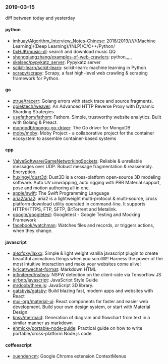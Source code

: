 ### 2019-03-15
diff between today and yesterday

#### python
* [imhuay/Algorithm_Interview_Notes-Chinese](https://github.com/imhuay/Algorithm_Interview_Notes-Chinese): 2018/2019/////(Machine Learning)/(Deep Learning)/(NLP)/C/C++/Python/
* [0xHJK/music-dl](https://github.com/0xHJK/music-dl): search and download music QQ
* [shengqiangzhang/examples-of-web-crawlers](https://github.com/shengqiangzhang/examples-of-web-crawlers): python,,,,,
* [skelsec/pypykatz_server](https://github.com/skelsec/pypykatz_server): Pypykatz server
* [scikit-learn/scikit-learn](https://github.com/scikit-learn/scikit-learn): scikit-learn: machine learning in Python
* [scrapy/scrapy](https://github.com/scrapy/scrapy): Scrapy, a fast high-level web crawling & scraping framework for Python.

#### go
* [ztrue/tracerr](https://github.com/ztrue/tracerr): Golang errors with stack trace and source fragments.
* [gojektech/weaver](https://github.com/gojektech/weaver): An Advanced HTTP Reverse Proxy with Dynamic Sharding Strategies
* [usefathom/fathom](https://github.com/usefathom/fathom): Fathom. Simple, trustworthy website analytics. Built with Golang & Preact.
* [mongodb/mongo-go-driver](https://github.com/mongodb/mongo-go-driver): The Go driver for MongoDB
* [moby/moby](https://github.com/moby/moby): Moby Project - a collaborative project for the container ecosystem to assemble container-based systems

#### cpp
* [ValveSoftware/GameNetworkingSockets](https://github.com/ValveSoftware/GameNetworkingSockets): Reliable & unreliable messages over UDP. Robust message fragmentation & reassembly. Encryption.
* [huxingyi/dust3d](https://github.com/huxingyi/dust3d):  Dust3D is a cross-platform open-source 3D modeling software. Auto UV unwrapping, auto rigging with PBR Material support, pose and motion authoring all in one.
* [apple/swift](https://github.com/apple/swift): The Swift Programming Language
* [aria2/aria2](https://github.com/aria2/aria2): aria2 is a lightweight multi-protocol & multi-source, cross platform download utility operated in command-line. It supports HTTP/HTTPS, FTP, SFTP, BitTorrent and Metalink.
* [google/googletest](https://github.com/google/googletest): Googletest - Google Testing and Mocking Framework
* [facebook/watchman](https://github.com/facebook/watchman): Watches files and records, or triggers actions, when they change.

#### javascript
* [alexfoxy/laxxx](https://github.com/alexfoxy/laxxx): Simple & light weight vanilla javascript plugin to create beautiful animations things when you scrolllll!! Harness the power of the most intuitive interaction and make your websites come alive!
* [lyricat/wechat-format](https://github.com/lyricat/wechat-format):  Markdown  HTML
* [infinitered/nsfwjs](https://github.com/infinitered/nsfwjs): NSFW detection on the client-side via Tensorflow JS
* [airbnb/javascript](https://github.com/airbnb/javascript): JavaScript Style Guide
* [mrdoob/three.js](https://github.com/mrdoob/three.js): JavaScript 3D library.
* [gatsbyjs/gatsby](https://github.com/gatsbyjs/gatsby): Build blazing fast, modern apps and websites with React
* [mui-org/material-ui](https://github.com/mui-org/material-ui): React components for faster and easier web development. Build your own design system, or start with Material Design.
* [knsv/mermaid](https://github.com/knsv/mermaid): Generation of diagram and flowchart from text in a similar manner as markdown
* [ehmicky/portable-node-guide](https://github.com/ehmicky/portable-node-guide):  Practical guide on how to write portable/cross-platform Node.js code

#### coffeescript
* [xuender/cm](https://github.com/xuender/cm): Google Chrome extension ContextMenus
